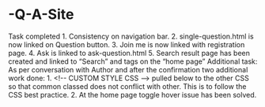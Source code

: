 # -Q-A-Site
Task completed 1.	 Consistency on navigation bar.  2.	single-question.html is now linked  on Question button. 3.	Join me is now linked with registration page. 4.	Ask is linked to ask-question.html 5.	Search result page has been created and linked to “Search” and tags on the “home page”  Additional task: As per conversation with Author and after the confirmation two additional work done: 1.	&lt;!-- CUSTOM STYLE CSS -->  pulled below to the other CSS so that common classed does not conflict with other. This is to follow the CSS best practice.  2.	At the home page toggle hover issue has been solved. 

